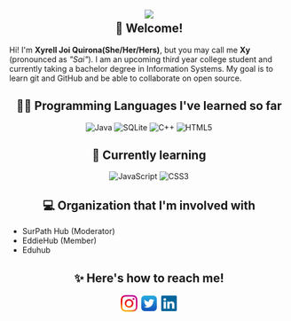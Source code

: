 <h2 align = center>
  <img src="http://contranetwork.it/wp-content/uploads/2018/01/Kirby_runs_around_and_then_clones_himself_because_that_is_a_normal_thing_kirby_can_do_dont_judge_him_alright.gif" width ="200"/>
  <br/>
   👋 Welcome!
  </h2>


Hi! I'm **Xyrell Joi Quirona(She/Her/Hers)**, but you may call me **Xy** (pronounced as *"Sai"*). I am an upcoming third year college student and currently taking a bachelor degree in Information Systems. My goal is to learn git and GitHub and be able to collaborate on open source.

<h2 align = center> 👩‍💻 Programming Languages I've learned so far </h2>
<div align = center>
  <img src="https://img.shields.io/badge/java-%23ED8B00.svg?style=for-the-badge&logo=java&logoColor=white" alt="Java"/>
  <img src ="https://img.shields.io/badge/sqlite-%2307405e.svg?style=for-the-badge&logo=sqlite&logoColor=white" alt="SQLite"/>
  <img src="https://img.shields.io/badge/c++-%2300599C.svg?style=for-the-badge&logo=c%2B%2B&logoColor=white" alt="C++"/>
  <img src="https://img.shields.io/badge/html5-%23E34F26.svg?style=for-the-badge&logo=html5&logoColor=white" alt="HTML5"/>
</div>
<h2 align = center> 🌱 Currently learning</h2>
<div align = center>
  <img src="https://img.shields.io/badge/javascript-%23323330.svg?style=for-the-badge&logo=javascript&logoColor=%23F7DF1E" alt="JavaScript"/>
  <img src="https://img.shields.io/badge/css3-%231572B6.svg?style=for-the-badge&logo=css3&logoColor=white" alt="CSS3"/>
</div>
<h2 align = center> 💻 Organization that I'm involved with </h2>

  - SurPath Hub (Moderator)
  - EddieHub (Member)
  - Eduhub

<h2 align = center> ✨ Here's how to reach me! </h2>
<div align = center>
  
[<img align="center" src='img/instagram_favicon-32x32.png' alt='instagram'>](https://www.instagram.com/saireljoi/) 
[<img align="center" src='img/twitter_favicon-32x32.png' alt='twitter'>](https://www.twitter.com/seevera_xyrell/) 
[<img align="center" src='img/favicon-32x32.png' alt='linkedin'>](https://www.linkedin.com/in/xyrell-joi-quirona-bb6b14136/) 

  </div>
